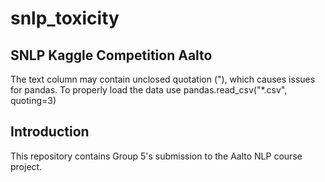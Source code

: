 # snlp_toxicity

## SNLP Kaggle Competition Aalto

The text column may contain unclosed quotation ("), which causes issues for pandas. To properly load the data use pandas.read_csv("\*.csv", quoting=3)

## Introduction

This repository contains Group 5's submission to the Aalto NLP course project.
